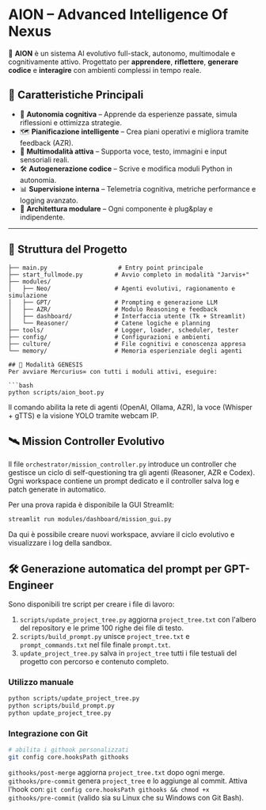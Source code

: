 # AION – Advanced Intelligence Of Nexus

🔬 **AION** è un sistema AI evolutivo full-stack, autonomo, multimodale e cognitivamente attivo.
Progettato per **apprendere**, **riflettere**, **generare codice** e **interagire** con ambienti complessi in tempo reale.

## 🧠 Caratteristiche Principali

- 🧠 **Autonomia cognitiva** – Apprende da esperienze passate, simula riflessioni e ottimizza strategie.
- 🗺️ **Pianificazione intelligente** – Crea piani operativi e migliora tramite feedback (AZR).
- 🎤 **Multimodalità attiva** – Supporta voce, testo, immagini e input sensoriali reali.
- 🛠️ **Autogenerazione codice** – Scrive e modifica moduli Python in autonomia.
- 📊 **Supervisione interna** – Telemetria cognitiva, metriche performance e logging avanzato.
- 🧩 **Architettura modulare** – Ogni componente è plug&play e indipendente.

---

## 📂 Struttura del Progetto

```plaintext
├── main.py                    # Entry point principale
├── start_fullmode.py         # Avvio completo in modalità "Jarvis+"
├── modules/
│   ├── Neo/                  # Agenti evolutivi, ragionamento e simulazione
│   ├── GPT/                  # Prompting e generazione LLM
│   ├── AZR/                  # Modulo Reasoning e feedback
│   ├── dashboard/            # Interfaccia utente (Tk + Streamlit)
│   └── Reasoner/             # Catene logiche e planning
├── tools/                    # Logger, loader, scheduler, tester
├── config/                   # Configurazioni e ambienti
├── culture/                  # File cognitivi e conoscenza appresa
└── memory/                   # Memoria esperienziale degli agenti

## 🚀 Modalità GENESIS
Per avviare Mercurius∞ con tutti i moduli attivi, eseguire:

```bash
python scripts/aion_boot.py
```

Il comando abilita la rete di agenti (OpenAI, Ollama, AZR), la voce (Whisper + gTTS) e la visione YOLO tramite webcam IP.

## 🛰 Mission Controller Evolutivo
Il file `orchestrator/mission_controller.py` introduce un controller che gestisce un ciclo di self-questioning tra gli agenti (Reasoner, AZR e Codex). Ogni workspace contiene un prompt dedicato e il controller salva log e patch generate in automatico.

Per una prova rapida è disponibile la GUI Streamlit:

```bash
streamlit run modules/dashboard/mission_gui.py
```

Da qui è possibile creare nuovi workspace, avviare il ciclo evolutivo e visualizzare i log della sandbox.

## 🛠 Generazione automatica del prompt per GPT-Engineer

Sono disponibili tre script per creare i file di lavoro:

1. `scripts/update_project_tree.py` aggiorna `project_tree.txt` con l'albero del repository e le prime 100 righe dei file di testo.
2. `scripts/build_prompt.py` unisce `project_tree.txt` e `prompt_commands.txt` nel file finale `prompt.txt`.
3. `update_project_tree.py` salva in `project_tree` tutti i file testuali del progetto con percorso e contenuto completo.

### Utilizzo manuale

```bash
python scripts/update_project_tree.py
python scripts/build_prompt.py
python update_project_tree.py
```

### Integrazione con Git

```bash
# abilita i githook personalizzati
git config core.hooksPath githooks
```

`githooks/post-merge` aggiorna `project_tree.txt` dopo ogni merge.
`githooks/pre-commit` genera `project_tree` e lo aggiunge al commit.
Attiva l'hook con:
`git config core.hooksPath githooks && chmod +x githooks/pre-commit`
(valido sia su Linux che su Windows con Git Bash).

